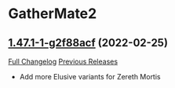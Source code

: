 # GatherMate2

## [1.47.1-1-g2f88acf](https://github.com/Nevcairiel/GatherMate2/tree/2f88acfc2bb741cc4f0461fa065441b8bb17b255) (2022-02-25)
[Full Changelog](https://github.com/Nevcairiel/GatherMate2/compare/1.47.1...2f88acfc2bb741cc4f0461fa065441b8bb17b255) [Previous Releases](https://github.com/Nevcairiel/GatherMate2/releases)

- Add more Elusive variants for Zereth Mortis  
